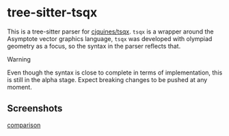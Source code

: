# tree-sitter-tsqx

This is a tree-sitter parser for
[cjquines/tsqx](https://github.com/cjquines/tsqx).
`tsqx` is a wrapper around the Asymptote
vector graphics language,
`tsqx` was developed with olympiad geometry as a focus,
so the syntax in the parser reflects that.

> [!WARNING]
> Even though the syntax is close to complete in terms
> of implementation, this is still in the alpha stage.
> Expect breaking changes to be pushed at any moment.

## Screenshots

[comparison](https://github.com/extouchtriangle/tree-sitter-tsqx/blob/main/demo.png?raw=true)
